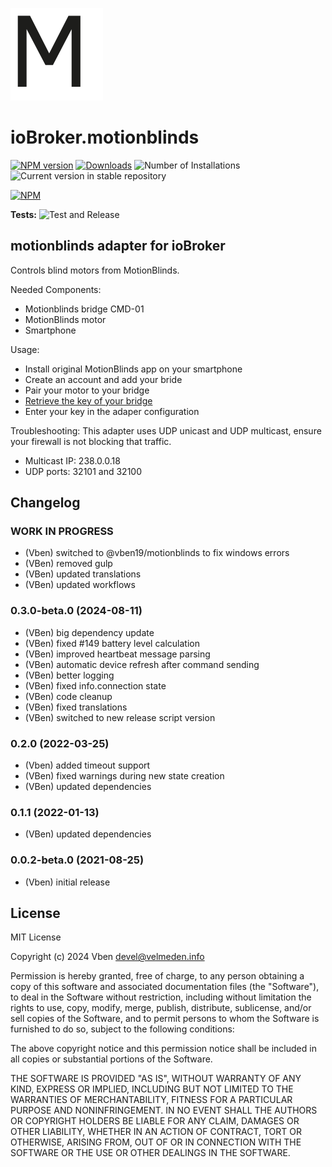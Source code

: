 ![Logo](admin/motionblinds.png)
# ioBroker.motionblinds

[![NPM version](https://img.shields.io/npm/v/iobroker.motionblinds.svg)](https://www.npmjs.com/package/iobroker.motionblinds)
[![Downloads](https://img.shields.io/npm/dm/iobroker.motionblinds.svg)](https://www.npmjs.com/package/iobroker.motionblinds)
![Number of Installations](https://iobroker.live/badges/motionblinds-installed.svg)
![Current version in stable repository](https://iobroker.live/badges/motionblinds-stable.svg)

[![NPM](https://nodei.co/npm/iobroker.motionblinds.png?downloads=true)](https://nodei.co/npm/iobroker.motionblinds/)

**Tests:** ![Test and Release](https://github.com/VBen/ioBroker.motionblinds/workflows/Test%20and%20Release/badge.svg)

## motionblinds adapter for ioBroker

Controls blind motors from MotionBlinds.

Needed Components:

- Motionblinds bridge CMD-01
- MotionBlinds motor
- Smartphone

Usage:

- Install original MotionBlinds app on your smartphone
- Create an account and add your bride
- Pair your motor to your bridge
- [Retrieve the key of your bridge](https://github.com/jhurliman/node-motionblinds#retrieving-your-key)
- Enter your key in the adaper configuration

Troubleshooting:
This adapter uses UDP unicast and UDP multicast, ensure your firewall is not blocking that traffic.

- Multicast IP: 238.0.0.18
- UDP ports: 32101 and 32100


## Changelog
<!--
	Placeholder for the next version (at the beginning of the line):
	### **WORK IN PROGRESS**
-->
### **WORK IN PROGRESS**

- (Vben) switched to @vben19/motionblinds to fix windows errors
- (VBen) removed gulp 
- (VBen) updated translations
- (VBen) updated workflows
### 0.3.0-beta.0 (2024-08-11)

- (VBen) big dependency update
- (VBen) fixed #149 battery level calculation
- (VBen) improved heartbeat message parsing
- (VBen) automatic device refresh after command sending
- (VBen) better logging
- (VBen) fixed info.connection state
- (VBen) code cleanup
- (VBen) fixed translations
- (VBen) switched to new release script version

### 0.2.0 (2022-03-25)

- (Vben) added timeout support
- (VBen) fixed warnings during new state creation
- (VBen) updated dependencies

### 0.1.1 (2022-01-13)

- (VBen) updated dependencies

### 0.0.2-beta.0 (2021-08-25)

- (Vben) initial release

## License

MIT License

Copyright (c) 2024 Vben <devel@velmeden.info>

Permission is hereby granted, free of charge, to any person obtaining a copy
of this software and associated documentation files (the "Software"), to deal
in the Software without restriction, including without limitation the rights
to use, copy, modify, merge, publish, distribute, sublicense, and/or sell
copies of the Software, and to permit persons to whom the Software is
furnished to do so, subject to the following conditions:

The above copyright notice and this permission notice shall be included in all
copies or substantial portions of the Software.

THE SOFTWARE IS PROVIDED "AS IS", WITHOUT WARRANTY OF ANY KIND, EXPRESS OR
IMPLIED, INCLUDING BUT NOT LIMITED TO THE WARRANTIES OF MERCHANTABILITY,
FITNESS FOR A PARTICULAR PURPOSE AND NONINFRINGEMENT. IN NO EVENT SHALL THE
AUTHORS OR COPYRIGHT HOLDERS BE LIABLE FOR ANY CLAIM, DAMAGES OR OTHER
LIABILITY, WHETHER IN AN ACTION OF CONTRACT, TORT OR OTHERWISE, ARISING FROM,
OUT OF OR IN CONNECTION WITH THE SOFTWARE OR THE USE OR OTHER DEALINGS IN THE
SOFTWARE.
